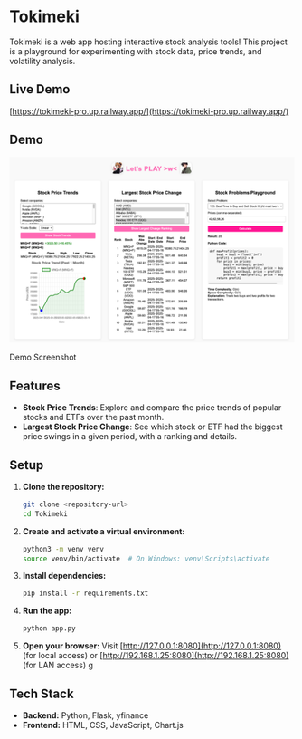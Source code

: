 # Tokimeki

Tokimeki is a web app hosting interactive stock analysis tools! This project is a playground for experimenting with stock data, price trends, and volatility analysis.

## Live Demo

[https://tokimeki-pro.up.railway.app/](https://tokimeki-pro.up.railway.app/)

## Demo

![Demo Screenshot](static/img/demo.png)

Demo Screenshot

## Features
- **Stock Price Trends**: Explore and compare the price trends of popular stocks and ETFs over the past month.
- **Largest Stock Price Change**: See which stock or ETF had the biggest price swings in a given period, with a ranking and details.

## Setup
1. **Clone the repository:**
   ```bash
   git clone <repository-url>
   cd Tokimeki
   ```
2. **Create and activate a virtual environment:**
   ```bash
   python3 -m venv venv
   source venv/bin/activate  # On Windows: venv\Scripts\activate
   ```
3. **Install dependencies:**
   ```bash
   pip install -r requirements.txt
   ```
4. **Run the app:**
   ```bash
   python app.py
   ```
5. **Open your browser:**
   Visit [http://127.0.0.1:8080](http://127.0.0.1:8080) (for local access)
   or [http://192.168.1.25:8080](http://192.168.1.25:8080) (for LAN access)
g
## Tech Stack
- **Backend:** Python, Flask, yfinance
- **Frontend:** HTML, CSS, JavaScript, Chart.js
